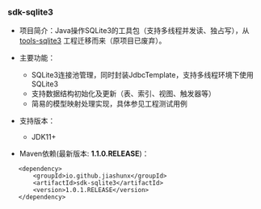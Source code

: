 
### sdk-sqlite3

- 项目简介：Java操作SQLite3的工具包（支持多线程并发读、独占写），从 [tools-sqlite3][1] 工程迁移而来（原项目已废弃）。

- 主要功能：
   - SQLite3连接池管理，同时封装JdbcTemplate，支持多线程环境下使用SQLite3
   - 支持数据结构初始化及更新（表、索引、视图、触发器等）
   - 简易的模型映射处理实现，具体参见工程测试用例

- 支持版本：
   - JDK11+

- Maven依赖(最新版本: <b>1.1.0.RELEASE</b>)：

```text
   <dependency>
       <groupId>io.github.jiashunx</groupId>
       <artifactId>sdk-sqlite3</artifactId>
       <version>1.0.1.RELEASE</version>
   </dependency>
```

[1]: https://github.com/jiashunx/tools-sqlite3
